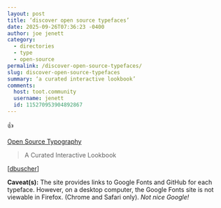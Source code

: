 ```yaml
---
layout: post
title: ‘discover open source typefaces’
date: 2025-09-26T07:36:23 -0400
author: joe jenett
category:
  - directories
  - type
  - open-source
permalink: /discover-open-source-typefaces/
slug: discover-open-source-typefaces
summary: ‘a curated interactive lookbook’
comments:
  host: toot.community
  username: jenett
  id: 115270953904892867
---
```

<p class="ll36 twoem">
👍
</p>
<p>
<a title="by Nan Xiao" href="https://nanx.me/ost/">Open Source Typography</a>
</p>
<blockquote>
<p>
A Curated Interactive Lookbook
</p>
</blockquote>
<p>
[<a title="source" href="https://pinboard.in/u:dbuscher">dbuscher</a>]
</p>
<p class="note"><strong>Caveat(s):</strong> The site provides links to Google Fonts and GitHub for each typeface. However, on a desktop computer, the Google Fonts site is not viewable in Firefox. (Chrome and Safari only). <em>Not nice Google!</em></p>





<a href="https://brid.gy/publish/mastodon"></a>